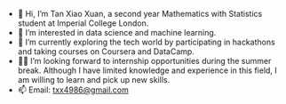 - 👋 Hi, I’m Tan Xiao Xuan, a second year Mathematics with Statistics student at Imperial College London.
- 👀 I’m interested in data science and machine learning.
- 🌱 I’m currently exploring the tech world by participating in hackathons and taking courses on Coursera and DataCamp. 
- 👩‍💻 I’m looking forward to internship opportunities during the summer break. Although I have limited knowledge and experience in this field, I am willing to learn and pick up new skills.
- 📫 Email: txx4986@gmail.com
